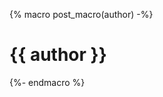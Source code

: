 {% macro post_macro(author) -%}

<!-- 
{% macro post_macro(author, date_post, email, title, text) -%}

Deve conter uma macro que reproduza um card de uma postagem
Deve-se utilizar o filtro upper para tornar o título todo em caixa alta -->
<h1> {{ author }}</h1>
<!-- <ul>
  <div class="card" style="width: 18rem">
    <div class="card-body">
      <h5 class="card-title">{{ title | upper }}</h5>
      <h6 class="card-subtitle mb-2 text-muted">{{ text }}</h6>
      <p class="card-text">{{ author }} - {{ email }}</p>
    </div>
  </div>
</ul> -->

{%- endmacro %}
